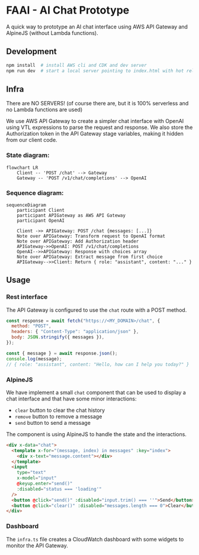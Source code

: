 # FAAI - AI Chat Prototype

A quick way to prototype an AI chat interface using AWS API Gateway and
AlpineJS (without Lambda functions).

## Development

```bash
npm install  # install AWS cli and CDK and dev server
npm run dev  # start a local server pointing to index.html with hot reloading
```

## Infra

There are NO SERVERS! (of course there are, but it is 100% serverless and no
Lambda functions are used)

We use AWS API Gateway to create a simpler chat interface with OpenAI using VTL
expressions to parse the request and response. We also store the Authorization
token in the API Gateway stage variables, making it hidden from our client code.

### State diagram:

```mermaid
flowchart LR
    Client -- 'POST /chat' --> Gateway
    Gateway -- 'POST /v1/chat/completions' --> OpenAI
```

### Sequence diagram:

```mermaid
sequenceDiagram
    participant Client
    participant APIGateway as AWS API Gateway
    participant OpenAI

    Client ->> APIGateway: POST /chat {messages: [...]}
    Note over APIGateway: Transform request to OpenAI format
    Note over APIGateway: Add Authorization header
    APIGateway->>OpenAI: POST /v1/chat/completions
    OpenAI-->>APIGateway: Response with choices array
    Note over APIGateway: Extract message from first choice
    APIGateway-->>Client: Return { role: "assistant", content: "..." }
```

## Usage

### Rest interface

The API Gateway is configured to use the `chat` route with a POST method.

```js
const response = await fetch("https://<MY_DOMAIN>/chat", {
  method: "POST",
  headers: { "Content-Type": "application/json" },
  body: JSON.stringify({ messages }),
});

const { message } = await response.json();
console.log(message);
// { role: "assistant", content: "Hello, how can I help you today?" }
```

### AlpineJS

We have implement a small `chat` component that can be used to display a chat
interface and that have some minor interactions:

- `clear` button to clear the chat history
- `remove` button to remove a message
- `send` button to send a message

The component is using AlpineJS to handle the state and the interactions.

```html
<div x-data="chat">
  <template x-for="(message, index) in messages" :key="index">
    <div x-text="message.content"></div>
  </template>
  <input
    type="text"
    x-model="input"
    @keyup.enter="send()"
    :disabled="status === 'loading'"
  />
  <button @click="send()" :disabled="input.trim() === ''">Send</button>
  <button @click="clear()" :disabled="messages.length === 0">Clear</button>
</div>
```

### Dashboard

The `infra.ts` file creates a CloudWatch dashboard with some widgets to monitor
the API Gateway.
